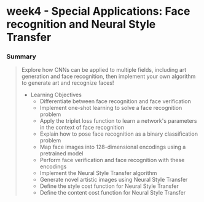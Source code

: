 # week4 - Special Applications: Face recognition and Neural Style Transfer

### Summary
> Explore how CNNs can be applied to multiple fields, including art generation and face recognition, then implement your own algorithm to generate art and recognize faces!
> - Learning Objectives
>   - Differentiate between face recognition and face verification
>   - Implement one-shot learning to solve a face recognition problem
>   - Apply the triplet loss function to learn a network's parameters in the context of face recognition
>   - Explain how to pose face recognition as a binary classification problem
>   - Map face images into 128-dimensional encodings using a pretrained model
>   - Perform face verification and face recognition with these encodings
>   - Implement the Neural Style Transfer algorithm
>   - Generate novel artistic images using Neural Style Transfer
>   - Define the style cost function for Neural Style Transfer
>   - Define the content cost function for Neural Style Transfer